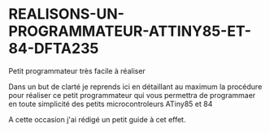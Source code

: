 # REALISONS-UN-PROGRAMMATEUR-ATTINY85-ET-84-DFTA235
Petit programmateur très facile à réaliser

Dans un but de clarté je reprends ici en détaillant au maximum la procédure pour réaliser ce petit programmateur qui vous permettra de programmaer en toute simplicité des petits microcontroleurs ATiny85 et 84

A cette occasion j'ai rédigé un petit guide à cet effet.
